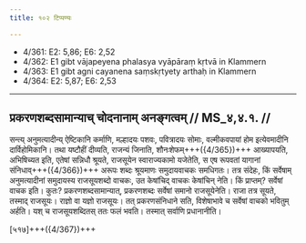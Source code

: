 ```yaml
---
title: १०२ टिप्पण्यः

---
```

- 4/361: E2: 5,86; E6: 2,52
- 4/362: E1 gibt vājapeyena phalasya vyāpāraṃ kṛtvā in Klammern
- 4/363: E1 gibt agni cayanena saṃskṛtyety arthaḥ in Klammern
- 4/364: E2: 5,87; E6: 2,53

____________________________________________


## प्रकरणशब्दसामान्याच् चोदनानाम् अनङ्गत्वम् // MS_४,४.१. //

सन्त्य् अनुमत्यादीन्य् ऐष्टिकानि कर्माणि, मल्हादयः पशवः, पवित्रादयः सोमाः, वल्मीकवपायां होम इत्येवमादीनि दार्विहोमिकानि। तथा यष्टौहीं दीव्यति, राजन्यं जिनाति, शौनःशेफम्+++({4/365})+++ आख्यापयति, अभिषिच्यत इति, एतेषां सन्निधौ श्रूयते, राजसूयेन स्वाराज्यकामो यजेतेति, स एष रूपवतां यागानां संनिधाव्+++({4/366})+++ अरूपः शब्दः श्रूयमाणः समुदायवाचकः समधिगतः। तत्र संदेहः, किं सर्वेषाम् अनुमत्यादीनां समुदायस्य राजसूयशब्दो वाचकः, उत केषांचिद् वाचकः केषांचिन् नेति। किं प्राप्तम्? सर्वेषां वाचक इति। कुतः? प्रकरणशब्दसामान्यात्, प्रकरणशब्दः सर्वेषां समानो राजसूयेनेति। राजा तत्र सूयते, तस्माद् राजसूयः। राज्ञो वा यज्ञो राजसूयः। तत् प्रकरणसंनिधाने सति, विशेषाभावे च सर्वेषां वाचको भवितुम् अर्हति। यश् च राजसूयशब्दितस् ततः फलं भवति। तस्मात् सर्वाणि प्रधानानीति।

[५१७]+++({4/367})+++

